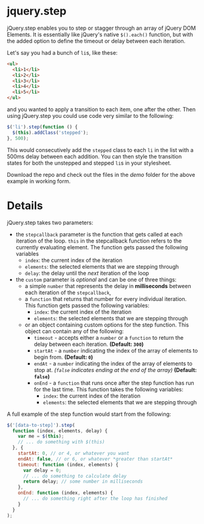 jquery.step
===========

jQuery.step enables you to step or stagger through an array of jQuery DOM Elements.
It is essentially like jQuery's native `$().each()` function, but with the added option to define the timeout or delay between
each iteration.

Let's say you had a bunch of `li`s, like these:

```html
<ul>
  <li>1</li>
  <li>2</li>
  <li>3</li>
  <li>4</li>
  <li>5</li>
</ul>
```

and you wanted to apply a transition to each item, one after the other.
Then using jQuery.step you could use code very similar to the following:

```javascript
$('li').step(function () {
  $(this).addClass('stepped');
}, 500);
```

This would consecutively add the `stepped` class to each `li` in the list with a 500ms delay between each addition.
You can then style the transition states for both the unstepped and stepped `li`s in your stylesheet. 

Download the repo and check out the files in the *demo* folder for the above example in working form.


Details
=======

jQuery.step takes two parameters:

- the `stepcallback` parameter is the function that gets called at each iteration of the loop. `this` in the stepcallback function refers to the currently evaluating element. The function gets passed the following variables
    - `index`: the current index of the iteration
    - `elements`: the selected elements that we are stepping through
    - `delay`: the delay until the *next* iteration of the loop
- the `custom` parameter is *optional* and can be one of three things:
    - a simple `number` that represents the delay in **milliseconds** between each iteration of the `stepcallback`,
    - a `function` that returns that number for every individual iteration. This function gets passed the following variables:
        - `index`: the current index of the iteration
        - `elements`: the selected elements that we are stepping through
    - or an object containing custom options for the step function. This object can contain any of the following:
        - `timeout` - accepts either a `number` or a `function` to return the delay between each iteration. **(Default: `300`)**
        - `startAt` - a `number` indicating the index of the array of elements to begin from. **(Default: `0`)**
        - `endAt`   - a `number` indicating the index of the array of elements to stop at. *(`false` indicates ending at the end of the array)* **(Default: `false`)**
        - `onEnd`   - a `function` that runs once after the step function has run for the last time. This function takes the following variables:
            - `index`: the current index of the iteration
            - `elements`: the selected elements that we are stepping through
  
A full example of the step function would start from the following:

```javascript
$('[data-to-step]').step(
  function (index, elements, delay) {
    var me = $(this);
    // ... do something with $(this)
  }, {
    startAt: 0, // or 4, or whatever you want
    endAt: false, // or 6, or whatever *greater than startAt*
    timeout: function (index, elements) {
      var delay = 0;
      // ... do something to calculate delay
      return delay; // some number in milliseconds
    },
    onEnd: function (index, elements) {
      // ... do something right after the loop has finished
    }
  }
);
```